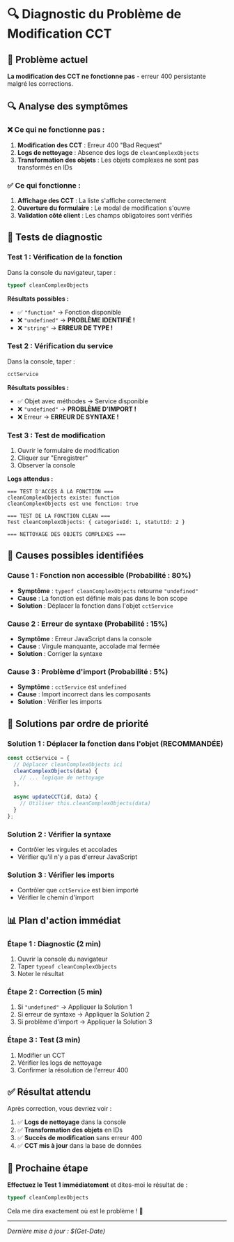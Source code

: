 # 🔍 Diagnostic du Problème de Modification CCT

## 🚨 **Problème actuel**

**La modification des CCT ne fonctionne pas** - erreur 400 persistante malgré les corrections.

## 🔍 **Analyse des symptômes**

### **❌ Ce qui ne fonctionne pas :**
1. **Modification des CCT** : Erreur 400 "Bad Request"
2. **Logs de nettoyage** : Absence des logs de `cleanComplexObjects`
3. **Transformation des objets** : Les objets complexes ne sont pas transformés en IDs

### **✅ Ce qui fonctionne :**
1. **Affichage des CCT** : La liste s'affiche correctement
2. **Ouverture du formulaire** : Le modal de modification s'ouvre
3. **Validation côté client** : Les champs obligatoires sont vérifiés

## 🧪 **Tests de diagnostic**

### **Test 1 : Vérification de la fonction**
Dans la console du navigateur, taper :
```javascript
typeof cleanComplexObjects
```

**Résultats possibles :**
- ✅ `"function"` → Fonction disponible
- ❌ `"undefined"` → **PROBLÈME IDENTIFIÉ !**
- ❌ `"string"` → **ERREUR DE TYPE !**

### **Test 2 : Vérification du service**
Dans la console, taper :
```javascript
cctService
```

**Résultats possibles :**
- ✅ Objet avec méthodes → Service disponible
- ❌ `"undefined"` → **PROBLÈME D'IMPORT !**
- ❌ Erreur → **ERREUR DE SYNTAXE !**

### **Test 3 : Test de modification**
1. Ouvrir le formulaire de modification
2. Cliquer sur "Enregistrer"
3. Observer la console

**Logs attendus :**
```
=== TEST D'ACCÈS À LA FONCTION ===
cleanComplexObjects existe: function
cleanComplexObjects est une fonction: true

=== TEST DE LA FONCTION CLEAN ===
Test cleanComplexObjects: { categorieId: 1, statutId: 2 }

=== NETTOYAGE DES OBJETS COMPLEXES ===
```

## 🎯 **Causes possibles identifiées**

### **Cause 1 : Fonction non accessible (Probabilité : 80%)**
- **Symptôme** : `typeof cleanComplexObjects` retourne `"undefined"`
- **Cause** : La fonction est définie mais pas dans le bon scope
- **Solution** : Déplacer la fonction dans l'objet `cctService`

### **Cause 2 : Erreur de syntaxe (Probabilité : 15%)**
- **Symptôme** : Erreur JavaScript dans la console
- **Cause** : Virgule manquante, accolade mal fermée
- **Solution** : Corriger la syntaxe

### **Cause 3 : Problème d'import (Probabilité : 5%)**
- **Symptôme** : `cctService` est `undefined`
- **Cause** : Import incorrect dans les composants
- **Solution** : Vérifier les imports

## 🔧 **Solutions par ordre de priorité**

### **Solution 1 : Déplacer la fonction dans l'objet (RECOMMANDÉE)**
```javascript
const cctService = {
  // Déplacer cleanComplexObjects ici
  cleanComplexObjects(data) {
    // ... logique de nettoyage
  },
  
  async updateCCT(id, data) {
    // Utiliser this.cleanComplexObjects(data)
  }
};
```

### **Solution 2 : Vérifier la syntaxe**
- Contrôler les virgules et accolades
- Vérifier qu'il n'y a pas d'erreur JavaScript

### **Solution 3 : Vérifier les imports**
- Contrôler que `cctService` est bien importé
- Vérifier le chemin d'import

## 📊 **Plan d'action immédiat**

### **Étape 1 : Diagnostic (2 min)**
1. Ouvrir la console du navigateur
2. Taper `typeof cleanComplexObjects`
3. Noter le résultat

### **Étape 2 : Correction (5 min)**
1. Si `"undefined"` → Appliquer la Solution 1
2. Si erreur de syntaxe → Appliquer la Solution 2
3. Si problème d'import → Appliquer la Solution 3

### **Étape 3 : Test (3 min)**
1. Modifier un CCT
2. Vérifier les logs de nettoyage
3. Confirmer la résolution de l'erreur 400

## ✅ **Résultat attendu**

Après correction, vous devriez voir :
1. ✅ **Logs de nettoyage** dans la console
2. ✅ **Transformation des objets** en IDs
3. ✅ **Succès de modification** sans erreur 400
4. ✅ **CCT mis à jour** dans la base de données

## 🚀 **Prochaine étape**

**Effectuez le Test 1 immédiatement** et dites-moi le résultat de :
```javascript
typeof cleanComplexObjects
```

Cela me dira exactement où est le problème ! 🎯

---

*Dernière mise à jour : $(Get-Date)*
